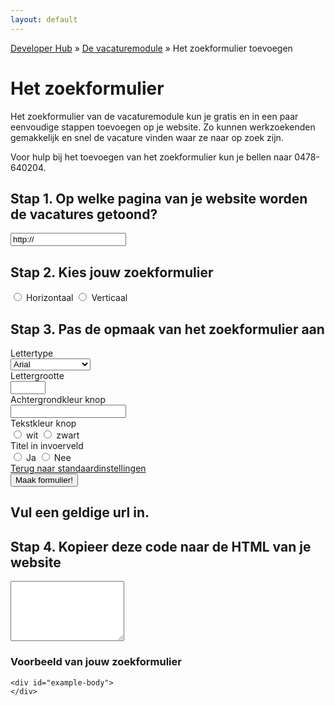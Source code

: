 ```yaml
---
layout: default
---
```


[Developer Hub](/) &raquo; [De vacaturemodule](/vacaturemodule/) &raquo; Het zoekformulier toevoegen

# Het zoekformulier

Het zoekformulier van de vacaturemodule kun je gratis en in een paar eenvoudige stappen toevoegen op je website.
Zo kunnen werkzoekenden gemakkelijk en snel de vacature vinden waar ze naar op zoek zijn.

Voor hulp bij het toevoegen van het zoekformulier kun je bellen naar 0478-640204.

## Stap 1. Op welke pagina van je website worden de vacatures getoond?
<form name="searchwidgetform" action="#design" class="form-horizontal">
  <div class="form-group">
    <div class="col-sm-9">
      <input type="url" name="url" id="heliosUrl" class="form-control" value="http://" />
    </div>
  </div>
  <div id="orientation" class="form-group">
    <div class="col-sm-9">
      <h2>Stap 2. Kies jouw zoekformulier</h2>
      <div class="form-group">
        <div class="col-sm-9">
          <label class="radio-inline">
            <input id="orientationOptionOne" type="radio" name="orientation" value="horizontal" />
            Horizontaal
          </label>
          <label class="radio-inline">
            <input id="orientationOptionTwo" type="radio" name="orientation" value="vertical" />
            Verticaal
          </label>
        </div>
      </div>
    </div>
  </div>
  <div id="design">
    <h2>Stap 3. Pas de opmaak van het zoekformulier aan</h2>
    <div class="form-group">
      <label for="fonttype" class="control-label col-sm-3">Lettertype</label>
      <div class="col-sm-3">
        <select id="fonttype" name="fonttype" class="form-control">
          <option value="Arial">Arial</option>
          <option value="Times">Times new roman</option>
          <option value="Helvetica">Helvetica</option>
          <option value="Calibri">Calibri</option>
        </select>
      </div>
    </div>
    <div class="form-group">
      <label for="fontsize" class="control-label col-sm-3">Lettergrootte</label>
      <div class="col-sm-3">
        <input id="fontsize" type="number" name="fontsize" min="10" max="20" class="form-control" />
      </div>
    </div>
    <div class="form-group">
      <label for="buttoncolor" class="control-label col-sm-3">Achtergrondkleur knop</label>
      <div class="col-sm-3">
        <input id="buttoncolor" name="buttoncolor" class="color form-control" />
      </div>
    </div>
    <div class="form-group">
      <label for="buttontextcolor" class="control-label col-sm-3">Tekstkleur knop</label>
      <div class="col-sm-3">
        <label class="radio-inline">
          <input id="buttontextcolorOptionOne" type="radio" name="buttontextcolor" value="FFFFFF"> wit
        </label>
        <label class="radio-inline col-sm-offset-1">
          <input id="buttontextcolorOptionTwo" type="radio" name="buttontextcolor" value="000000"> zwart
        </label>
      </div>
    </div>
    <div class="form-group">
      <label for="placeholder" class="control-label col-sm-3">Titel in invoerveld</label>
      <div class="col-sm-3">
        <label class="radio-inline">
          <input id="placeholderOptionOne" type="radio" name="placeholder" value="true"> Ja
        </label>
        <label class="radio-inline col-sm-offset-1">
          <input id="placeholderOptionTwo" type="radio" name="placeholder" value="false"> Nee
        </label>
      </div>
    </div>
    <div>
      <a id="default" href="#">Terug naar standaardinstellingen</a>
    </div>
  </div>
  <div class="form-group">
    <div class="col-sm-9">
      <input type="submit" value="Maak formulier!" class="btn btn-primary" />
    </div>
  </div>
</form>
<div id="url-validation-error" class="hidden">
  <h2>Vul een geldige url in.</h2>
</div>

<div id="example-code">
  <div id="code" class="hidden form-group">
    <h2>Stap 4. Kopieer deze code naar de HTML van je website</h2>
    <textarea id="code-body" onclick="this.focus();this.select();" class="form-control" rows="6"></textarea>
  </div>

  <div id="example" class="hidden">
    <h3>Voorbeeld van jouw zoekformulier</h3>

    <div id="example-body">
    </div>
  </div>
</div>

<script src="/javascripts/external/uri.js"></script>
<script src="/javascripts/layout/output-buffer.js"></script>
<script src="/javascripts/job-module/search-form.js"></script>
<script src="/javascripts/job-module/search-form-controller.js"></script>
<script src="/javascripts/external/jscolor/jscolor.js"></script>
